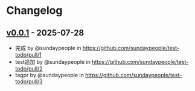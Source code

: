 # Changelog

## [v0.0.1](https://github.com/sundaypeople/test-todo/commits/v0.0.1) - 2025-07-28
- 完成 by @sundaypeople in https://github.com/sundaypeople/test-todo/pull/1
- test追加 by @sundaypeople in https://github.com/sundaypeople/test-todo/pull/2
- tagpr by @sundaypeople in https://github.com/sundaypeople/test-todo/pull/3

